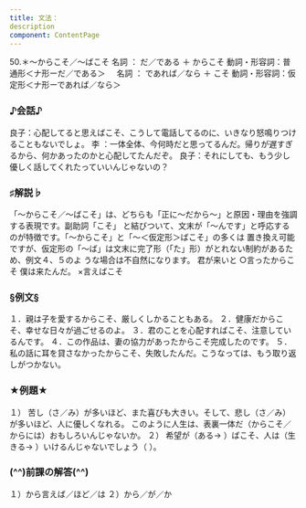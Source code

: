 ```yaml
---
title: 文法：
description
component: ContentPage
---
```



50.＊～からこそ／～ばこそ
名詞 ： だ／である ＋ からこそ
動詞・形容詞：普通形＜ナ形ーだ／である＞    
名詞 ： であれば／なら ＋ こそ
動詞・形容詞：仮定形＜ナ形ーであれば／なら＞    
### ♪会話♪
良子：心配してると思えばこそ、こうして電話してるのに、いきなり怒鳴りつけることもないでしょ。 李 ：一体全体、今何時だと思ってるんだ。帰りが遅すぎるから、何かあったのかと心配してたんだぞ。 良子：それにしても、もう少し優しく話してくれたっていいんじゃないの？
### ♯解説♭
「～からこそ／～ばこそ」は、どちらも「正に～だから～」と原因・理由を強調する表現です。副助詞「こそ」 と結びついて、文末が「～んです」と呼応するのが特徴です。「～からこそ」と「～＜仮定形＞ばこそ」の多くは 置き換え可能ですが、仮定形の「～ば」は文末に完了形（「た」形）がとれない制約があるため、例文４、５のよ うな場合は不自然になります。
君が来いと ○言ったからこそ 僕は来たんだ。
×言えばこそ
### §例文§
１．親は子を愛するからこそ、厳しくしかることもある。
２．健康だからこそ、幸せな日々が過ごせるのよ。
３．君のことを心配すればこそ、注意しているんです。
４．この作品は、妻の協力があったからこそ完成したのです。
５．私の話に耳を貸さなかったからこそ、失敗したんだ。こうなっては、もう取り返しがつかない。
### ★例題★
１） 苦し（さ／み）が多いほど、また喜びも大きい。そして、悲し（さ／み）が多いほど、人に優しくなれる。
このように人生は、表裏一体だ（からこそ／からには）おもしろいんじゃないか。
２） 希望が（ある→ ）ばこそ、人は（生きる→ ）いけるんじゃないでしょう（ ）。
### (^^)前課の解答(^^)
１）から言えば／ほど／は
２）から／が／か
